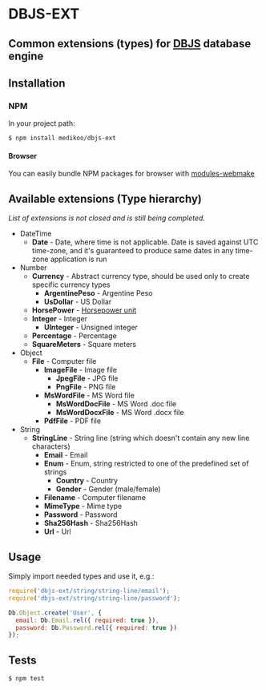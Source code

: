 # DBJS-EXT
## Common extensions (types) for [DBJS](https://github.com/medikoo/dbjs) database engine

## Installation
### NPM

In your project path:

	$ npm install medikoo/dbjs-ext

#### Browser

You can easily bundle NPM packages for browser with [modules-webmake](https://github.com/medikoo/modules-webmake)

## Available extensions (Type hierarchy)

_List of extensions is not closed and is still being completed._

* DateTime
    * **Date** - Date, where time is not applicable. Date is saved against UTC time-zone, and it's guaranteed to produce same dates in any time-zone application is run
* Number
    * **Currency** - Abstract currency type, should be used only to create specific currency types
        * **ArgentinePeso** - Argentine Peso
        * **UsDollar** - US Dollar
    * **HorsePower** - [Horsepower unit](http://en.wikipedia.org/wiki/Horse_power)
    * **Integer** - Integer
        * **UInteger** - Unsigned integer
    * **Percentage** - Percentage
    * **SquareMeters** - Square meters
* Object
    * **File** - Computer file
        * **ImageFile** - Image file
            * **JpegFile** - JPG file
            * **PngFile** - PNG file
        * **MsWordFile** - MS Word file
            * **MsWordDocFile** - MS Word .doc file
            * **MsWordDocxFile** - MS Word .docx file
        * **PdfFile** - PDF file
* String
    * **StringLine** - String line (string which doesn't contain any new line characters)
        * **Email** - Email
        * **Enum** - Enum, string restricted to one of the predefined set of strings
            * **Country** - Country
            * **Gender** - Gender (male/female)
        * **Filename** - Computer filename
        * **MimeType** - Mime type
        * **Password** - Password
        * **Sha256Hash** - Sha256Hash
        * **Url** - Url

## Usage

Simply import needed types and use it, e.g.:

```javascript
require('dbjs-ext/string/string-line/email');
require('dbjs-ext/string/string-line/password');

Db.Object.create('User', {
  email: Db.Email.rel({ required: true }),
  password: Db.Password.rel({ required: true })
});
```

## Tests

	$ npm test
